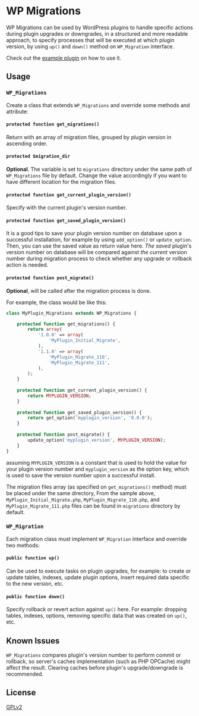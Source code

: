 # WP Migrations

WP Migrations can be used by WordPress plugins to handle specific actions during plugin upgrades or downgrades, 
in a structured and more readable approach, to specify processes that will be executed at which plugin version, 
by using `up()` and `down()` method on `WP_Migration` interface.

Check out the [example plugin](https://github.com/balabali/wp-migrations-example) on how to use it.

## Usage

### `WP_Migrations`

Create a class that extends `WP_Migrations` and override some methods and attribute:

#### `protected function get_migrations()`

Return with an array of migration files, grouped by plugin version in ascending order.

#### `protected $migration_dir`

**Optional**. The variable is set to `migrations` directory under the same path of `WP_Migrations` file by default. 
Change the value accordingly if you want to have different location for the migration files.

#### `protected function get_current_plugin_version()`

Specify with the current plugin's version number.

#### `protected function get_saved_plugin_version()`

It is a good tips to save your plugin version number on database upon a successful installation, for example by using 
`add_option()` or `update_option`. Then, you can use the saved value as return value here. *The saved* plugin's 
version number on database will be compared against *the current* version number during migration process to check 
whether any upgrade or rollback action is needed.

#### `protected function post_migrate()`

**Optional**, will be called after the migration process is done.


For example, the class would be like this:

```php
class MyPlugin_Migrations extends WP_Migrations {

    protected function get_migrations() {
        return array(
            '1.0.0' => array(
                'MyPlugin_Initial_Migrate',
            ),
            '1.1.0' => array(
                'MyPlugin_Migrate_110',
                'MyPlugin_Migrate_111',
            ),
        );
    }
 
    protected function get_current_plugin_version() {
        return MYPLUGIN_VERSION;
    }
    
    protected function get_saved_plugin_version() {
        return get_option('myplugin_version', '0.0.0');
    }
    
    protected function post_migrate() {
        update_option('myplugin_version', MYPLUGIN_VERSION);
    }
}
```

assuming `MYPLUGIN_VERSION` is a constant that is used to hold the value for your plugin version number and 
`myplugin_version` as the option key, which is used to save the version number upon a successful install.

The migration files array (as specified on `get_migrations()` method) must be placed under the same directory,
From the sample above, `MyPlugin_Initial_Migrate.php`, `MyPlugin_Migrate_110.php`, and `MyPlugin_Migrate_111.php` 
files can be found in `migrations` directory by default.

### `WP_Migration`

Each migration class must implement `WP_Migration` interface and override two methods:

#### `public function up()`

Can be used to execute tasks on plugin upgrades, for example: to create or update tables, indexes, update plugin 
options, insert required data specific to the new version, etc.


#### `public function down()`

Specify rollback or revert action against `up()` here. For example: dropping tables, indexes, options, removing 
specific data that was created on `up()`, etc.

## Known Issues

`WP_Migrations` compares plugin's version number to perform commit or rollback, so server's caches implementation 
(such as PHP OPCache) might affect the result. Clearing caches before plugin's upgrade/downgrade is recommended.

## License

[GPLv2](http://www.gnu.org/licenses/gpl-2.0.html)